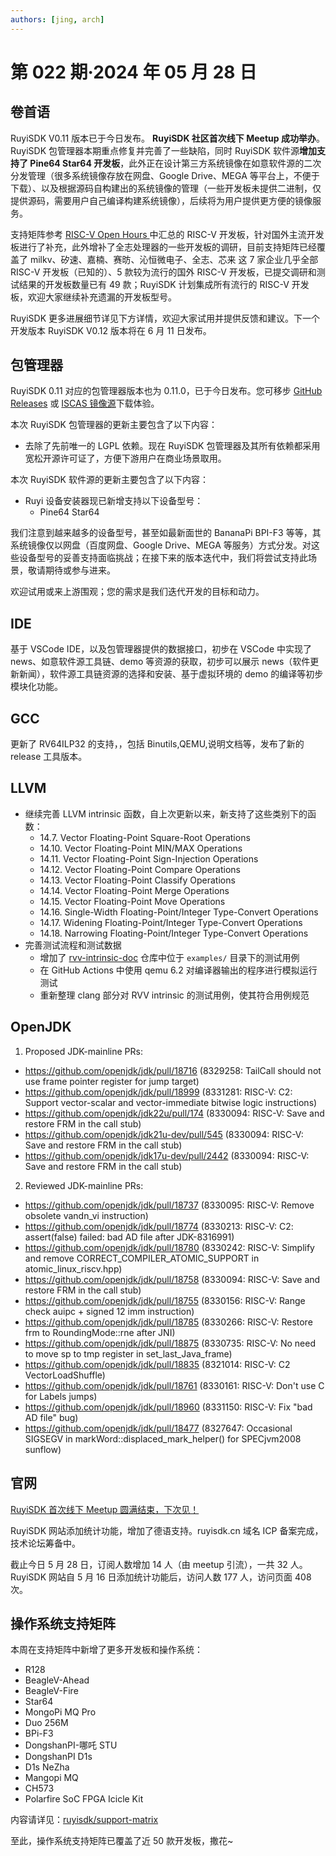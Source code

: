 ```yaml
---
authors: [jing, arch]
---
```


# 第 022 期·2024 年 05 月 28 日

## 卷首语

RuyiSDK V0.11 版本已于今日发布。 **RuyiSDK 社区首次线下 Meetup 成功举办**。RuyiSDK 包管理器本期重点修复并完善了一些缺陷，同时 RuyiSDK 软件源**增加支持了 Pine64 Star64 开发板**，此外正在设计第三方系统镜像在如意软件源的二次分发管理（很多系统镜像存放在网盘、Google Drive、MEGA 等平台上，不便于下载）、以及根据源码自构建出的系统镜像的管理（一些开发板未提供二进制，仅提供源码，需要用户自己编译构建系统镜像），后续将为用户提供更方便的镜像服务。

支持矩阵参考 [RISC-V Open Hours ](https://docs.google.com/presentation/d/1wyRJXCn4V3ytT6cIr0VyP6RP_pIPu1yLh5S-mjgLBmY/edit#slide=id.g24406ee815a_0_8)中汇总的 RISC-V 开发板，针对国外主流开发板进行了补充，此外增补了全志处理器的一些开发板的调研，目前支持矩阵已经覆盖了 milkv、矽速、嘉楠、赛昉、沁恒微电子、全志、芯来 这 7 家企业几乎全部 RISC-V 开发板（已知的）、5 款较为流行的国外 RISC-V 开发板，已提交调研和测试结果的开发板数量已有 49 款；RuyiSDK 计划集成所有流行的 RISC-V 开发板，欢迎大家继续补充遗漏的开发板型号。

RuyiSDK 更多进展细节详见下方详情，欢迎大家试用并提供反馈和建议。下一个开发版本 RuyiSDK V0.12 版本将在 6 月 11 日发布。

## 包管理器

RuyiSDK 0.11 对应的包管理器版本也为 0.11.0，已于今日发布。您可移步
[GitHub Releases] 或 [ISCAS 镜像源][iscas]下载体验。

[GitHub Releases]: https://github.com/ruyisdk/ruyi/releases/tag/0.11.0
[iscas]: https://mirror.iscas.ac.cn/ruyisdk/ruyi/releases/0.11.0/

本次 RuyiSDK 包管理器的更新主要包含了以下内容：

- 去除了先前唯一的 LGPL 依赖。现在 RuyiSDK 包管理器及其所有依赖都采用宽松开源许可证了，方便下游用户在商业场景取用。

本次 RuyiSDK 软件源的更新主要包含了以下内容：

- Ruyi 设备安装器现已新增支持以下设备型号：
  - Pine64 Star64

我们注意到越来越多的设备型号，甚至如最新面世的 BananaPi BPI-F3 等等，其系统镜像仅以网盘（百度网盘、Google Drive、MEGA 等服务）方式分发。对这些设备型号的妥善支持面临挑战；在接下来的版本迭代中，我们将尝试支持此场景，敬请期待或参与进来。

欢迎试用或来上游围观；您的需求是我们迭代开发的目标和动力。

## IDE

基于 VSCode IDE，以及包管理器提供的数据接口，初步在 VSCode 中实现了 news、如意软件源工具链、demo 等资源的获取，初步可以展示 news（软件更新新闻），软件源工具链资源的选择和安装、基于虚拟环境的 demo 的编译等初步模块化功能。

## GCC

更新了 RV64ILP32 的支持，，包括 Binutils,QEMU,说明文档等，发布了新的 release 工具版本。

## LLVM

- 继续完善 LLVM intrinsic 函数，自上次更新以来，新支持了这些类别下的函数：
  - 14.7. Vector Floating-Point Square-Root Operations
  - 14.10. Vector Floating-Point MIN/MAX Operations
  - 14.11. Vector Floating-Point Sign-Injection Operations
  - 14.12. Vector Floating-Point Compare Operations
  - 14.13. Vector Floating-Point Classify Operations
  - 14.14. Vector Floating-Point Merge Operations
  - 14.15. Vector Floating-Point Move Operations
  - 14.16. Single-Width Floating-Point/Integer Type-Convert Operations
  - 14.17. Widening Floating-Point/Integer Type-Convert Operations
  - 14.18. Narrowing Floating-Point/Integer Type-Convert Operations
- 完善测试流程和测试数据
  - 增加了 [rvv-intrinsic-doc](https://github.com/riscv-non-isa/rvv-intrinsic-doc) 仓库中位于 `examples/` 目录下的测试用例
  - 在 GitHub Actions 中使用 qemu 6.2 对编译器输出的程序进行模拟运行测试
  - 重新整理 clang 部分对 RVV intrinsic 的测试用例，使其符合用例规范

## OpenJDK

1. Proposed JDK-mainline PRs:

- https://github.com/openjdk/jdk/pull/18716 (8329258: TailCall should not use frame pointer register for jump target)
- https://github.com/openjdk/jdk/pull/18999 (8331281: RISC-V: C2: Support vector-scalar and vector-immediate bitwise logic instructions)
- https://github.com/openjdk/jdk22u/pull/174 (8330094: RISC-V: Save and restore FRM in the call stub)
- https://github.com/openjdk/jdk21u-dev/pull/545 (8330094: RISC-V: Save and restore FRM in the call stub)
- https://github.com/openjdk/jdk17u-dev/pull/2442 (8330094: RISC-V: Save and restore FRM in the call stub)

2. Reviewed JDK-mainline PRs:

- https://github.com/openjdk/jdk/pull/18737 (8330095: RISC-V: Remove obsolete vandn_vi instruction)
- https://github.com/openjdk/jdk/pull/18774 (8330213: RISC-V: C2: assert(false) failed: bad AD file after JDK-8316991)
- https://github.com/openjdk/jdk/pull/18780 (8330242: RISC-V: Simplify and remove CORRECT_COMPILER_ATOMIC_SUPPORT in atomic_linux_riscv.hpp)
- https://github.com/openjdk/jdk/pull/18758 (8330094: RISC-V: Save and restore FRM in the call stub)
- https://github.com/openjdk/jdk/pull/18755 (8330156: RISC-V: Range check auipc + signed 12 imm instruction)
- https://github.com/openjdk/jdk/pull/18785 (8330266: RISC-V: Restore frm to RoundingMode::rne after JNI)
- https://github.com/openjdk/jdk/pull/18875 (8330735: RISC-V: No need to move sp to tmp register in set_last_Java_frame)
- https://github.com/openjdk/jdk/pull/18835 (8321014: RISC-V: C2 VectorLoadShuffle)
- https://github.com/openjdk/jdk/pull/18761 (8330161: RISC-V: Don't use C for Labels jumps)
- https://github.com/openjdk/jdk/pull/18960 (8331150: RISC-V: Fix "bad AD file" bug)
- https://github.com/openjdk/jdk/pull/18477 (8327647: Occasional SIGSEGV in markWord::displaced_mark_helper() for SPECjvm2008 sunflow)

## 官网

[RuyiSDK 首次线下 Meetup 圆满结束，下次见！](https://mp.weixin.qq.com/s/wHCKdaZLcEyn7CspkIoEmQ)

RuyiSDK 网站添加统计功能，增加了德语支持。ruyisdk.cn 域名 ICP 备案完成，技术论坛筹备中。

截止今日 5 月 28 日，订阅人数增加 14 人（由 meetup 引流），一共 32 人。RuyiSDK 网站自 5 月 16 日添加统计功能后，访问人数 177 人，访问页面 408 次。

## 操作系统支持矩阵

本周在支持矩阵中新增了更多开发板和操作系统：

- R128
- BeagleV-Ahead
- BeagleV-Fire
- Star64
- MongoPi MQ Pro
- Duo 256M
- BPi-F3
- DongshanPI-哪吒 STU
- DongshanPI D1s
- D1s NeZha
- Mangopi MQ
- CH573
- Polarfire SoC FPGA Icicle Kit

内容请详见：[ruyisdk/support-matrix](https://github.com/ruyisdk/support-matrix)

至此，操作系统支持矩阵已覆盖了近 50 款开发板，撒花~
